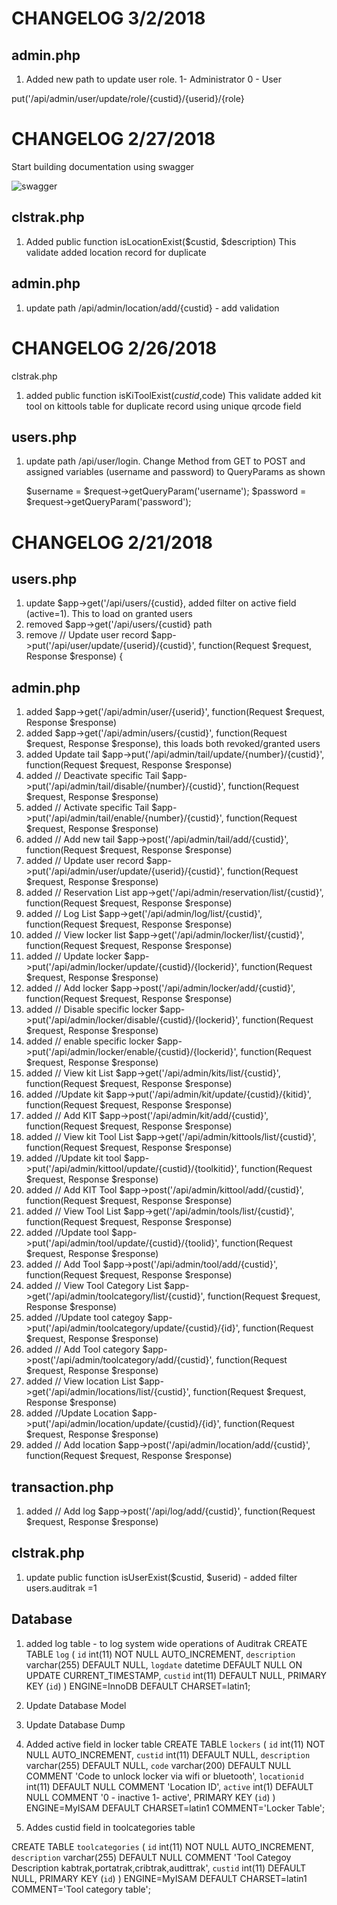 # CHANGELOG 3/2/2018

## admin.php

1. Added new path to update user role. 1- Administrator 0 - User

put('/api/admin/user/update/role/{custid}/{userid}/{role}

# CHANGELOG 2/27/2018


Start building documentation using swagger


![swagger](https://user-images.githubusercontent.com/1977383/36696544-75821f64-1b7f-11e8-9ef5-cedde333c101.jpg)


## clstrak.php

1. Added public function isLocationExist($custid, $description)
   This validate added location record for duplicate

## admin.php

1. update path /api/admin/location/add/{custid} - add validation



# CHANGELOG 2/26/2018

clstrak.php

1. added public function isKiToolExist($custid,$code)
   This validate added kit tool on kittools table for duplicate record using unique qrcode field

## users.php

1. update  path /api/user/login. Change Method from GET to POST and assigned variables (username and password) to QueryParams as shown

    $username = $request->getQueryParam('username');
    $password = $request->getQueryParam('password');





# CHANGELOG 2/21/2018


## users.php

1. update $app->get('/api/users/{custid}, added filter on active field (active=1). This to load on granted users
2. removed $app->get('/api/users/{custid} path
3. remove // Update user record $app->put('/api/user/update/{userid}/{custid}', function(Request $request, Response $response) {


## admin.php

1. added $app->get('/api/admin/user/{userid}', function(Request $request, Response $response)
2. added $app->get('/api/admin/users/{custid}', function(Request $request, Response $response), this loads both revoked/granted users
3. added Update tail $app->put('/api/admin/tail/update/{number}/{custid}', function(Request $request, Response $response)
4. added // Deactivate specific Tail $app->put('/api/admin/tail/disable/{number}/{custid}', function(Request $request, Response $response)
5. added // Activate specific Tail $app->put('/api/admin/tail/enable/{number}/{custid}', function(Request $request, Response $response)
6. added // Add new tail $app->post('/api/admin/tail/add/{custid}', function(Request $request, Response $response)
7. added // Update user record $app->put('/api/admin/user/update/{userid}/{custid}', function(Request $request, Response $response)
8. added // Reservation List app->get('/api/admin/reservation/list/{custid}', function(Request $request, Response $response)
9. added // Log List $app->get('/api/admin/log/list/{custid}', function(Request $request, Response $response)
10. added // View locker list $app->get('/api/admin/locker/list/{custid}', function(Request $request, Response $response)
11. added // Update locker $app->put('/api/admin/locker/update/{custid}/{lockerid}', function(Request $request, Response $response)
12. added // Add locker $app->post('/api/admin/locker/add/{custid}', function(Request $request, Response $response)
13. added // Disable specific  locker $app->put('/api/admin/locker/disable/{custid}/{lockerid}', function(Request $request, Response $response)
14. added // enable specific  locker $app->put('/api/admin/locker/enable/{custid}/{lockerid}', function(Request $request, Response $response)
15. added // View kit List $app->get('/api/admin/kits/list/{custid}', function(Request $request, Response $response)
16. added //Update kit $app->put('/api/admin/kit/update/{custid}/{kitid}', function(Request $request, Response $response)
17. added // Add KIT $app->post('/api/admin/kit/add/{custid}', function(Request $request, Response $response)
18. added // View kit Tool List $app->get('/api/admin/kittools/list/{custid}', function(Request $request, Response $response)
19. added //Update kit tool $app->put('/api/admin/kittool/update/{custid}/{toolkitid}', function(Request $request, Response $response)
20. added // Add KIT Tool $app->post('/api/admin/kittool/add/{custid}', function(Request $request, Response $response)
21. added // View Tool List $app->get('/api/admin/tools/list/{custid}', function(Request $request, Response $response)
22. added //Update tool $app->put('/api/admin/tool/update/{custid}/{toolid}', function(Request $request, Response $response)
23. added // Add Tool $app->post('/api/admin/tool/add/{custid}', function(Request $request, Response $response)
24. added // View Tool Category List $app->get('/api/admin/toolcategory/list/{custid}', function(Request $request, Response $response)
25. added //Update tool categoy $app->put('/api/admin/toolcategory/update/{custid}/{id}', function(Request $request, Response $response)
26. added // Add Tool category $app->post('/api/admin/toolcategory/add/{custid}', function(Request $request, Response $response)
27. added // View location List $app->get('/api/admin/locations/list/{custid}', function(Request $request, Response $response)
28. added //Update Location $app->put('/api/admin/location/update/{custid}/{id}', function(Request $request, Response $response)
29. added // Add location $app->post('/api/admin/location/add/{custid}', function(Request $request, Response $response)


## transaction.php

1. added // Add log $app->post('/api/log/add/{custid}', function(Request $request, Response $response)

## clstrak.php

1. update public function isUserExist($custid, $userid) - added filter users.auditrak =1

## Database

1. added log table - to log system wide operations of Auditrak
CREATE TABLE `log` (
  `id` int(11) NOT NULL AUTO_INCREMENT,
  `description` varchar(255) DEFAULT NULL,
  `logdate` datetime DEFAULT NULL ON UPDATE CURRENT_TIMESTAMP,
  `custid` int(11) DEFAULT NULL,
  PRIMARY KEY (`id`)
) ENGINE=InnoDB DEFAULT CHARSET=latin1;

2. Update Database Model
3. Update Database Dump

2. Added active field in locker table
   CREATE TABLE `lockers` (
     `id` int(11) NOT NULL AUTO_INCREMENT,
     `custid` int(11) DEFAULT NULL,
     `description` varchar(255) DEFAULT NULL,
     `code` varchar(200) DEFAULT NULL COMMENT 'Code to unlock locker via wifi or bluetooth',
     `locationid` int(11) DEFAULT NULL COMMENT 'Location ID',
     `active` int(1) DEFAULT NULL COMMENT '0 - inactive 1- active',
     PRIMARY KEY (`id`)
   ) ENGINE=MyISAM DEFAULT CHARSET=latin1 COMMENT='Locker Table';

3. Addes custid field in toolcategories table

CREATE TABLE `toolcategories` (
  `id` int(11) NOT NULL AUTO_INCREMENT,
  `description` varchar(255) DEFAULT NULL COMMENT 'Tool Categoy Description  kabtrak,portatrak,cribtrak,audittrak',
  `custid` int(11) DEFAULT NULL,
  PRIMARY KEY (`id`)
) ENGINE=MyISAM DEFAULT CHARSET=latin1 COMMENT='Tool category table';




